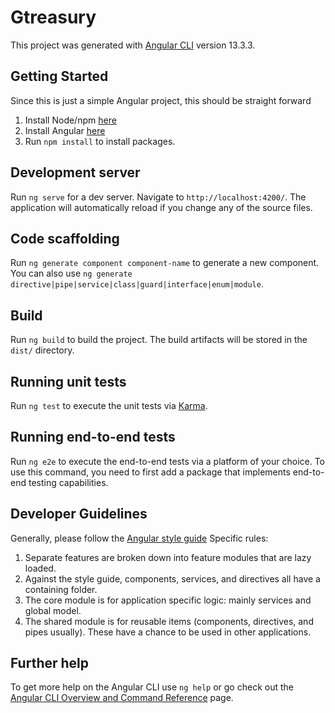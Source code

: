 # Gtreasury

This project was generated with [Angular CLI](https://github.com/angular/angular-cli) version 13.3.3.

## Getting Started

Since this is just a simple Angular project, this should be straight forward
1.	Install Node/npm [here](https://nodejs.org/en/download/)
2.	Install Angular [here](https://angular.io/cli)
3.	Run `npm install` to install packages.

## Development server

Run `ng serve` for a dev server. Navigate to `http://localhost:4200/`. The application will automatically reload if you change any of the source files.

## Code scaffolding

Run `ng generate component component-name` to generate a new component. You can also use `ng generate directive|pipe|service|class|guard|interface|enum|module`.

## Build

Run `ng build` to build the project. The build artifacts will be stored in the `dist/` directory.

## Running unit tests

Run `ng test` to execute the unit tests via [Karma](https://karma-runner.github.io).

## Running end-to-end tests

Run `ng e2e` to execute the end-to-end tests via a platform of your choice. To use this command, you need to first add a package that implements end-to-end testing capabilities.

## Developer Guidelines

Generally, please follow the [Angular style guide](https://angular.io/guide/styleguide)
Specific rules:
1. Separate features are broken down into feature modules that are lazy loaded.
2. Against the style guide, components, services, and directives all have a containing folder.
3. The core module is for application specific logic: mainly services and global model.
4. The shared module is for reusable items (components, directives, and pipes usually).  These have a chance to be used in other applications.

## Further help

To get more help on the Angular CLI use `ng help` or go check out the [Angular CLI Overview and Command Reference](https://angular.io/cli) page.
